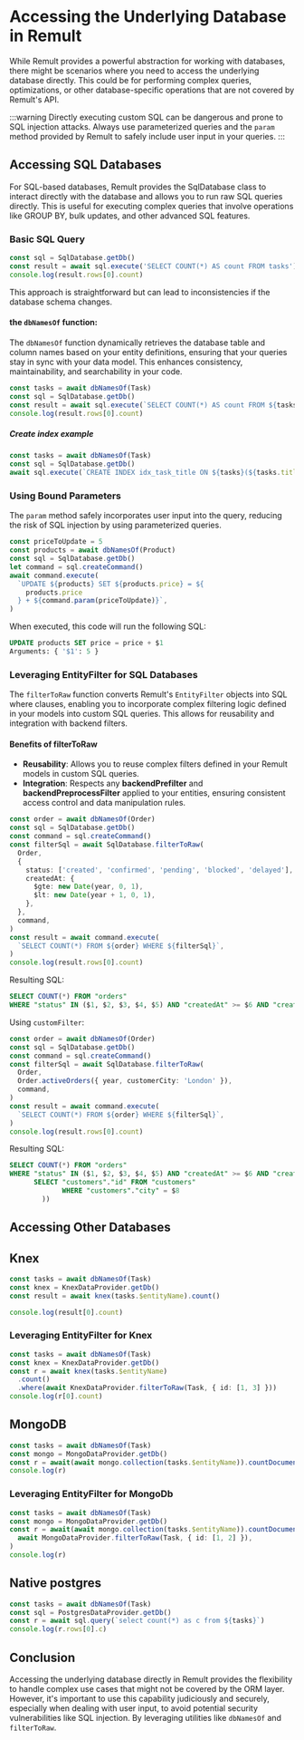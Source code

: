 # Accessing the Underlying Database in Remult

While Remult provides a powerful abstraction for working with databases, there might be scenarios where you need to access the underlying database directly. This could be for performing complex queries, optimizations, or other database-specific operations that are not covered by Remult's API.

:::warning
Directly executing custom SQL can be dangerous and prone to SQL injection attacks. Always use parameterized queries and the `param` method provided by Remult to safely include user input in your queries.
:::

## Accessing SQL Databases

For SQL-based databases, Remult provides the SqlDatabase class to interact directly with the database and allows you to run raw SQL queries directly. This is useful for executing complex queries that involve operations like GROUP BY, bulk updates, and other advanced SQL features.

### Basic SQL Query

```typescript
const sql = SqlDatabase.getDb()
const result = await sql.execute('SELECT COUNT(*) AS count FROM tasks')
console.log(result.rows[0].count)
```

This approach is straightforward but can lead to inconsistencies if the database schema changes.

#### the `dbNamesOf` function:

The `dbNamesOf` function dynamically retrieves the database table and column names based on your entity definitions, ensuring that your queries stay in sync with your data model. This enhances consistency, maintainability, and searchability in your code.

```typescript
const tasks = await dbNamesOf(Task)
const sql = SqlDatabase.getDb()
const result = await sql.execute(`SELECT COUNT(*) AS count FROM ${tasks}`)
console.log(result.rows[0].count)
```

##### Create index example

```typescript
const tasks = await dbNamesOf(Task)
const sql = SqlDatabase.getDb()
await sql.execute(`CREATE INDEX idx_task_title ON ${tasks}(${tasks.title});`)
```

### Using Bound Parameters

The `param` method safely incorporates user input into the query, reducing the risk of SQL injection by using parameterized queries.

```typescript
const priceToUpdate = 5
const products = await dbNamesOf(Product)
const sql = SqlDatabase.getDb()
let command = sql.createCommand()
await command.execute(
  `UPDATE ${products} SET ${products.price} = ${
    products.price
  } + ${command.param(priceToUpdate)}`,
)
```

When executed, this code will run the following SQL:

```sql
UPDATE products SET price = price + $1
Arguments: { '$1': 5 }
```

### Leveraging EntityFilter for SQL Databases

The `filterToRaw` function converts Remult's `EntityFilter` objects into SQL where clauses, enabling you to incorporate complex filtering logic defined in your models into custom SQL queries. This allows for reusability and integration with backend filters.

#### Benefits of filterToRaw

- **Reusability**: Allows you to reuse complex filters defined in your Remult models in custom SQL queries.
- **Integration**: Respects any **backendPrefilter** and **backendPreprocessFilter** applied to your entities, ensuring consistent access control and data manipulation rules.

```typescript
const order = await dbNamesOf(Order)
const sql = SqlDatabase.getDb()
const command = sql.createCommand()
const filterSql = await SqlDatabase.filterToRaw(
  Order,
  {
    status: ['created', 'confirmed', 'pending', 'blocked', 'delayed'],
    createdAt: {
      $gte: new Date(year, 0, 1),
      $lt: new Date(year + 1, 0, 1),
    },
  },
  command,
)
const result = await command.execute(
  `SELECT COUNT(*) FROM ${order} WHERE ${filterSql}`,
)
console.log(result.rows[0].count)
```

Resulting SQL:

```sql
SELECT COUNT(*) FROM "orders"
WHERE "status" IN ($1, $2, $3, $4, $5) AND "createdAt" >= $6 AND "createdAt" < $7
```

Using `customFilter`:

```typescript
const order = await dbNamesOf(Order)
const sql = SqlDatabase.getDb()
const command = sql.createCommand()
const filterSql = await SqlDatabase.filterToRaw(
  Order,
  Order.activeOrders({ year, customerCity: 'London' }),
  command,
)
const result = await command.execute(
  `SELECT COUNT(*) FROM ${order} WHERE ${filterSql}`,
)
console.log(result.rows[0].count)
```

Resulting SQL:

```sql
SELECT COUNT(*) FROM "orders"
WHERE "status" IN ($1, $2, $3, $4, $5) AND "createdAt" >= $6 AND "createdAt" < $7 AND ("orders"."customerId" IN (
      SELECT "customers"."id" FROM "customers"
             WHERE "customers"."city" = $8
        ))
```

## Accessing Other Databases

## Knex

```typescript
const tasks = await dbNamesOf(Task)
const knex = KnexDataProvider.getDb()
const result = await knex(tasks.$entityName).count()

console.log(result[0].count)
```

### Leveraging EntityFilter for Knex

```ts
const tasks = await dbNamesOf(Task)
const knex = KnexDataProvider.getDb()
const r = await knex(tasks.$entityName)
  .count()
  .where(await KnexDataProvider.filterToRaw(Task, { id: [1, 3] }))
console.log(r[0].count)
```

## MongoDB

```ts
const tasks = await dbNamesOf(Task)
const mongo = MongoDataProvider.getDb()
const r = await(await mongo.collection(tasks.$entityName)).countDocuments()
console.log(r)
```

### Leveraging EntityFilter for MongoDb

```ts
const tasks = await dbNamesOf(Task)
const mongo = MongoDataProvider.getDb()
const r = await(await mongo.collection(tasks.$entityName)).countDocuments(
  await MongoDataProvider.filterToRaw(Task, { id: [1, 2] }),
)
console.log(r)
```

## Native postgres

```ts
const tasks = await dbNamesOf(Task)
const sql = PostgresDataProvider.getDb()
const r = await sql.query(`select count(*) as c from ${tasks}`)
console.log(r.rows[0].c)
```

## Conclusion

Accessing the underlying database directly in Remult provides the flexibility to handle complex use cases that might not be covered by the ORM layer. However, it's important to use this capability judiciously and securely, especially when dealing with user input, to avoid potential security vulnerabilities like SQL injection. By leveraging utilities like `dbNamesOf` and `filterToRaw`.
